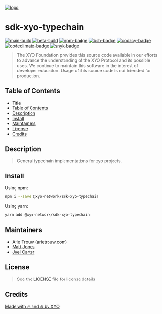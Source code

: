 [![logo][]](https://xyo.network)

# sdk-xyo-typechain

[![main-build][]][main-build-link]
[![beta-build][]][beta-build-link]
[![npm-badge][]][npm-link]
[![bch-badge][]][bch-link]
[![codacy-badge][]][codacy-link]
[![codeclimate-badge][]][codeclimate-link]
[![snyk-badge][]][snyk-link]

> The XYO Foundation provides this source code available in our efforts to
> advance the understanding of the XYO Protocol and its possible uses.
> We continue to maintain this software in the interest of developer education.
> Usage of this source code is not intended for production.

## Table of Contents
-   [Title](#sdk-xyo-typechain)
-   [Table of Contents](#table-of-contents)
-   [Description](#description)
-   [Install](#install)
-   [Maintainers](#maintainers)
-   [License](#license)
-   [Credits](#credits)

## Description

> General typechain implementations for xyo projects.

## Install

Using npm:

```sh
npm i --save @xyo-network/sdk-xyo-typechain
```

Using yarn:

```sh
yarn add @xyo-network/sdk-xyo-typechain
```

## Maintainers

-   [Arie Trouw](https://github.com/arietrouw) [(arietrouw.com)](https://arietrouw.com)
-   [Matt Jones](https://github.com/jonesmac)
-   [Joel Carter](https://github.com/JoelBCarter)

## License

> See the [LICENSE](LICENSE) file for license details

## Credits

[Made with 🔥 and ❄️ by XYO](https://xyo.network)

[logo]: https://cdn.xy.company/img/brand/XYO_full_colored.png

[main-build]: https://github.com/XYOracleNetwork/sdk-xyo-typechain/actions/workflows/build-main.yml/badge.svg
[main-build-link]: https://github.com/XYOracleNetwork/sdk-xyo-typechain/actions/workflows/build-main.yml

[beta-build]: https://github.com/XYOracleNetwork/sdk-xyo-typechain/actions/workflows/build-beta.yml/badge.svg
[beta-build-link]: https://github.com/XYOracleNetwork/sdk-xyo-typechain/actions/workflows/build-beta.yml

[npm-badge]: https://img.shields.io/npm/v/@xyo-network/sdk-xyo-typechain.svg
[npm-link]: https://www.npmjs.com/package/@xyo-network/sdk-xyo-typechain

[bch-badge]: https://bettercodehub.com/edge/badge/XYOracleNetwork/sdk-xyo-typechain?branch=main
[bch-link]: https://bettercodehub.com/results/XYOracleNetwork/sdk-xyo-typechain

[codacy-badge]: https://app.codacy.com/project/badge/Grade/cceadf68cb0b4ec5896cb05f1e0d6b24
[codacy-link]: https://www.codacy.com/gh/XYOracleNetwork/sdk-xyo-typechain/dashboard?utm_source=github.com&utm_medium=referral&utm_content=XYOracleNetwork/sdk-xyo-typechain&utm_campaign=Badge_Grade

[codeclimate-badge]: https://api.codeclimate.com/v1/badges/fd816e09dbad82d985d0/maintainability
[codeclimate-link]: https://codeclimate.com/github/XYOracleNetwork/sdk-xyo-typechain/maintainability

[snyk-badge]: https://snyk.io/test/github/XYOracleNetwork/sdk-xyo-typechain/badge.svg?targetFile=package.json
[snyk-link]: https://snyk.io/test/github/XYOracleNetwork/sdk-xyo-typechain?targetFile=package.json